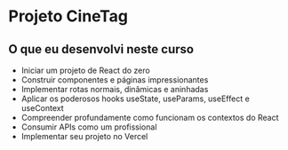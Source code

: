 # Projeto CineTag
## O que eu desenvolvi neste curso
- Iniciar um projeto de React do zero
- Construir componentes e páginas impressionantes
- Implementar rotas normais, dinâmicas e aninhadas
- Aplicar os poderosos hooks useState, useParams, useEffect e useContext
- Compreender profundamente como funcionam os contextos do React
- Consumir APIs como um profissional
- Implementar seu projeto no Vercel
